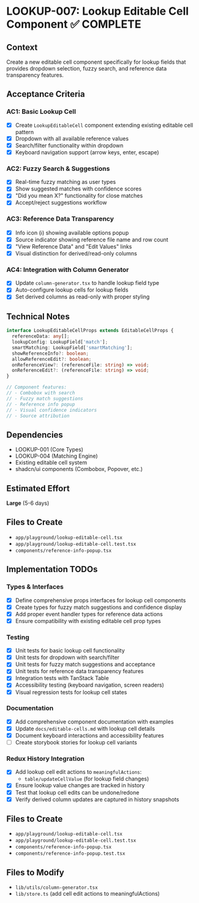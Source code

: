 # LOOKUP-007: Lookup Editable Cell Component ✅ COMPLETE

## Context

Create a new editable cell component specifically for lookup fields that provides dropdown selection, fuzzy search, and reference data transparency features.

## Acceptance Criteria

### AC1: Basic Lookup Cell
- [x] Create `LookupEditableCell` component extending existing editable cell pattern
- [x] Dropdown with all available reference values
- [x] Search/filter functionality within dropdown
- [x] Keyboard navigation support (arrow keys, enter, escape)

### AC2: Fuzzy Search & Suggestions
- [x] Real-time fuzzy matching as user types
- [x] Show suggested matches with confidence scores
- [x] "Did you mean X?" functionality for close matches
- [x] Accept/reject suggestions workflow

### AC3: Reference Data Transparency
- [x] Info icon (ℹ️) showing available options popup
- [x] Source indicator showing reference file name and row count
- [x] "View Reference Data" and "Edit Values" links
- [x] Visual distinction for derived/read-only columns

### AC4: Integration with Column Generator
- [x] Update `column-generator.tsx` to handle lookup field type
- [x] Auto-configure lookup cells for lookup fields
- [x] Set derived columns as read-only with proper styling

## Technical Notes

```typescript
interface LookupEditableCellProps extends EditableCellProps {
  referenceData: any[];
  lookupConfig: LookupField['match'];
  smartMatching: LookupField['smartMatching'];
  showReferenceInfo?: boolean;
  allowReferenceEdit?: boolean;
  onReferenceView?: (referenceFile: string) => void;
  onReferenceEdit?: (referenceFile: string) => void;
}

// Component features:
// - Combobox with search
// - Fuzzy match suggestions
// - Reference info popup
// - Visual confidence indicators
// - Source attribution
```

## Dependencies
- LOOKUP-001 (Core Types)
- LOOKUP-004 (Matching Engine)
- Existing editable cell system
- shadcn/ui components (Combobox, Popover, etc.)

## Estimated Effort
**Large** (5-6 days)

## Files to Create
- `app/playground/lookup-editable-cell.tsx`
- `app/playground/lookup-editable-cell.test.tsx`
- `components/reference-info-popup.tsx`

## Implementation TODOs

### Types & Interfaces
- [x] Define comprehensive props interfaces for lookup cell components
- [x] Create types for fuzzy match suggestions and confidence display
- [x] Add proper event handler types for reference data actions
- [x] Ensure compatibility with existing editable cell prop types

### Testing
- [x] Unit tests for basic lookup cell functionality
- [x] Unit tests for dropdown with search/filter
- [x] Unit tests for fuzzy match suggestions and acceptance
- [x] Unit tests for reference data transparency features
- [x] Integration tests with TanStack Table
- [x] Accessibility testing (keyboard navigation, screen readers)
- [x] Visual regression tests for lookup cell states

### Documentation
- [x] Add comprehensive component documentation with examples
- [x] Update `docs/editable-cells.md` with lookup cell details
- [x] Document keyboard interactions and accessibility features
- [ ] Create storybook stories for lookup cell variants

### Redux History Integration
- [x] Add lookup cell edit actions to `meaningfulActions`:
  - `table/updateCellValue` (for lookup field changes)
- [x] Ensure lookup value changes are tracked in history
- [x] Test that lookup cell edits can be undone/redone
- [x] Verify derived column updates are captured in history snapshots

## Files to Create
- `app/playground/lookup-editable-cell.tsx`
- `app/playground/lookup-editable-cell.test.tsx`
- `components/reference-info-popup.tsx`
- `components/reference-info-popup.test.tsx`

## Files to Modify
- `lib/utils/column-generator.tsx`
- `lib/store.ts` (add cell edit actions to meaningfulActions)